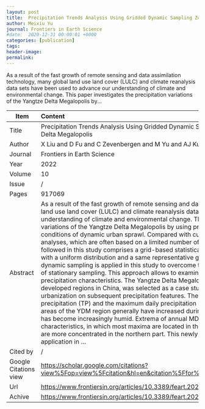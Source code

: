 ```yaml
---
layout: post
title:  Precipitation Trends Analysis Using Gridded Dynamic Sampling Zones Case Study Yangtze Delta Megalopolis
author: Meixiu Yu
journal: Frontiers in Earth Science
#date:  2020-12-31 00:00:01 +0000
categories: [publication]
tags: 
header-image: 
permalink: 
---
```

As a result of the fast growth of remote sensing and data assimilation technology, many global land use land cover (LULC) and climate reanalysis data sets have been used to advance our understanding of climate and environmental change. This paper investigates the precipitation variations of the Yangtze Delta Megalopolis by...
<!--the above is the excerpt-->
<!--more-->
<!--the following is the text-->


| Item           | Content    	|
| ---------------|:-------------|
| Title          | Precipitation Trends Analysis Using Gridded Dynamic Sampling Zones Case Study Yangtze Delta Megalopolis     	|
| Author         | X Liu and D Fu and C Zevenbergen and M Yu and AJ Kumar    	|
| Journal        | Frontiers in Earth Science   	|
| Year           | 2022  		|
| Volume         | 10	   	|
| Issue          | /	   	|
| Pages          | 917069	   	|
| Abstract       | As a result of the fast growth of remote sensing and data assimilation technology, many global land use land cover (LULC) and climate reanalysis data sets have been used to advance our understanding of climate and environmental change. This paper investigates the precipitation variations of the Yangtze Delta Megalopolis by using precipitation reanalysis data under conditions of dynamic urban sprawl. Compared with current precipitation characteristic analyses, which are often based on a limited number of ground rainfall stations, the approach followed in this study comprises a grid-based statistical method using large sets of samples with a uniform distribution and a same representative grid area. This novel approach of dynamic sampling is applied in this study to overcome the temporal and spatial inconsistency of stationary sampling. This approach allows to examine the impact of urbanization on regional precipitation characteristics. The Yangtze Delta Megalopolis (YDM) region, one of the most developed regions in China, was selected as a case study to evaluate the impact of urbanization on subsequent precipitation features. The results reveal that the annual total precipitation (TP) and the maximum daily precipitation (MDP) in both urban and non-urban areas of the YDM region generally have increased during the past 30years. Hence, the region has become increasingly humid. Extrema of annual MDP and TP show obvious spatial characteristics, in which most maxima are located in the southern part of YDM while minima are more concentrated in the northern part. This newly developed approach has potentials for application in …	|
| Cited by		 | /   	|
| Google Citations view | <https://scholar.google.com/citations?view%5Fop=view%5Fcitation&hl=en&citation%5Ffor%5Fview=ly9d4IgAAAAJ:qxL8FJ1GzNcC>		|
| Url  			 | <https://www.frontiersin.org/articles/10.3389/feart.2022.917069/full>		|
| Achive 	     | <https://www.frontiersin.org/articles/10.3389/feart.2022.917069/pdf>	|

